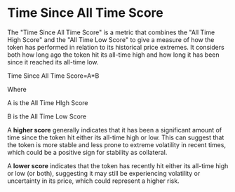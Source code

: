 # Time Since All Time Score

The "Time Since All Time Score" is a metric that combines the "All Time High Score" and the "All Time Low Score" to give a measure of how the token has performed in relation to its historical price extremes. It considers both how long ago the token hit its all-time high and how long it has been since it reached its all-time low.

Time Since All Time Score=A\*B

Where

A is the All Time HIgh Score

B is the All Time Low Score

A **higher score** generally indicates that it has been a significant amount of time since the token hit either its all-time high or low. This can suggest that the token is more stable and less prone to extreme volatility in recent times, which could be a positive sign for stability as collateral.

A **lower score** indicates that the token has recently hit either its all-time high or low (or both), suggesting it may still be experiencing volatility or uncertainty in its price, which could represent a higher risk.

